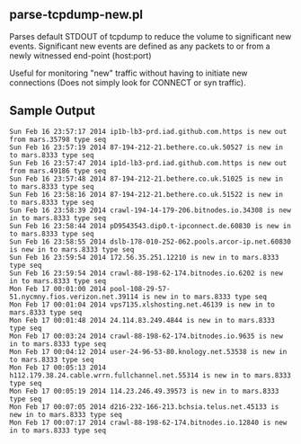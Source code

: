 parse-tcpdump-new.pl
--------------------

Parses default STDOUT of tcpdump to reduce the volume to significant new events.
Significant new events are defined as any packets to or from a newly witnessed end-point (host:port)

Useful for monitoring "new" traffic without having to initiate new connections (Does not simply
look for CONNECT or syn traffic).

Sample Output
-------------
    Sun Feb 16 23:57:17 2014 ip1b-lb3-prd.iad.github.com.https is new out from mars.35798 type seq
    Sun Feb 16 23:57:19 2014 87-194-212-21.bethere.co.uk.50527 is new in to mars.8333 type seq
    Sun Feb 16 23:57:47 2014 ip1d-lb3-prd.iad.github.com.https is new out from mars.49186 type seq
    Sun Feb 16 23:57:48 2014 87-194-212-21.bethere.co.uk.51025 is new in to mars.8333 type seq
    Sun Feb 16 23:58:16 2014 87-194-212-21.bethere.co.uk.51522 is new in to mars.8333 type seq
    Sun Feb 16 23:58:39 2014 crawl-194-14-179-206.bitnodes.io.34308 is new in to mars.8333 type seq
    Sun Feb 16 23:58:44 2014 pD9543543.dip0.t-ipconnect.de.60830 is new in to mars.8333 type seq
    Sun Feb 16 23:58:55 2014 dslb-178-010-252-062.pools.arcor-ip.net.60830 is new in to mars.8333 type seq
    Sun Feb 16 23:59:54 2014 172.56.35.251.12210 is new in to mars.8333 type seq
    Sun Feb 16 23:59:54 2014 crawl-88-198-62-174.bitnodes.io.6202 is new in to mars.8333 type seq
    Mon Feb 17 00:01:00 2014 pool-108-29-57-51.nycmny.fios.verizon.net.39114 is new in to mars.8333 type seq
    Mon Feb 17 00:01:04 2014 vps7135.xlshosting.net.46139 is new in to mars.8333 type seq
    Mon Feb 17 00:01:48 2014 24.114.83.249.4844 is new in to mars.8333 type seq
    Mon Feb 17 00:03:24 2014 crawl-88-198-62-174.bitnodes.io.9635 is new in to mars.8333 type seq
    Mon Feb 17 00:04:12 2014 user-24-96-53-80.knology.net.53538 is new in to mars.8333 type seq
    Mon Feb 17 00:05:13 2014 h112.179.38.24.cable.wrrn.fullchannel.net.55314 is new in to mars.8333 type seq
    Mon Feb 17 00:05:19 2014 114.23.246.49.39573 is new in to mars.8333 type seq
    Mon Feb 17 00:07:05 2014 d216-232-166-213.bchsia.telus.net.45133 is new in to mars.8333 type seq
    Mon Feb 17 00:07:17 2014 crawl-88-198-62-174.bitnodes.io.12840 is new in to mars.8333 type seq
